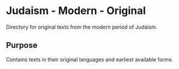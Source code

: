 # Judaism - Modern - Original

Directory for original texts from the modern period of Judaism.

## Purpose
Contains texts in their original languages and earliest available forms.

